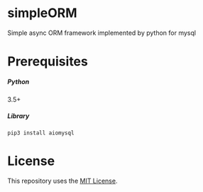 # simpleORM
Simple async ORM framework implemented by python for mysql

# Prerequisites
##### Python
3.5+
##### Library  
`pip3 install aiomysql`

# License
This repository uses the [MIT License](/LICENSE).

